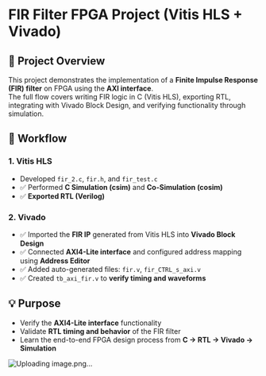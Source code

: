# FIR Filter FPGA Project (Vitis HLS + Vivado)

## 📌 Project Overview
This project demonstrates the implementation of a **Finite Impulse Response (FIR) filter** on FPGA using the **AXI interface**.  
The full flow covers writing FIR logic in C (Vitis HLS), exporting RTL, integrating with Vivado Block Design, and verifying functionality through simulation.

## 📝 Workflow

### 1. Vitis HLS
- Developed `fir_2.c`, `fir.h`, and `fir_test.c`
- ✅ Performed **C Simulation (csim)** and **Co-Simulation (cosim)**
- ✅ **Exported RTL (Verilog)**

### 2. Vivado
- ✅ Imported the **FIR IP** generated from Vitis HLS into **Vivado Block Design**
- ✅ Connected **AXI4-Lite interface** and configured address mapping using **Address Editor**
- ✅ Added auto-generated files: `fir.v`, `fir_CTRL_s_axi.v`
- ✅ Created `tb_axi_fir.v` to **verify timing and waveforms**

## 💡 Purpose
- Verify the **AXI4-Lite interface** functionality
- Validate **RTL timing and behavior** of the FIR filter
- Learn the end-to-end FPGA design process from **C → RTL → Vivado → Simulation**

![Uploading image.png…]()

